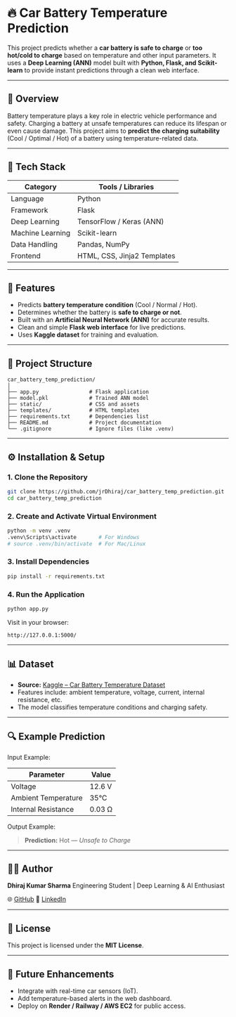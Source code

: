 # 🔥 Car Battery Temperature Prediction

This project predicts whether a **car battery is safe to charge** or **too hot/cold to charge** based on temperature and other input parameters.
It uses a **Deep Learning (ANN)** model built with **Python, Flask, and Scikit-learn** to provide instant predictions through a clean web interface.

---

## 🚗 Overview

Battery temperature plays a key role in electric vehicle performance and safety.
Charging a battery at unsafe temperatures can reduce its lifespan or even cause damage.
This project aims to **predict the charging suitability** (Cool / Optimal / Hot) of a battery using temperature-related data.

---

## 🧠 Tech Stack

| Category         | Tools / Libraries           |
| ---------------- | --------------------------- |
| Language         | Python                      |
| Framework        | Flask                       |
| Deep Learning    | TensorFlow / Keras (ANN)    |
| Machine Learning | Scikit-learn                |
| Data Handling    | Pandas, NumPy               |
| Frontend         | HTML, CSS, Jinja2 Templates |

---

## 🧩 Features

* Predicts **battery temperature condition** (Cool / Normal / Hot).
* Determines whether the battery is **safe to charge or not**.
* Built with an **Artificial Neural Network (ANN)** for accurate results.
* Clean and simple **Flask web interface** for live predictions.
* Uses **Kaggle dataset** for training and evaluation.

---

## 📂 Project Structure

```
car_battery_temp_prediction/
│
├── app.py                # Flask application
├── model.pkl             # Trained ANN model
├── static/               # CSS and assets
├── templates/            # HTML templates
├── requirements.txt      # Dependencies list
├── README.md             # Project documentation
└── .gitignore            # Ignore files (like .venv)
```

---

## ⚙️ Installation & Setup

### 1. Clone the Repository

```bash
git clone https://github.com/jrDhiraj/car_battery_temp_prediction.git
cd car_battery_temp_prediction
```

### 2. Create and Activate Virtual Environment

```bash
python -m venv .venv
.venv\Scripts\activate       # For Windows
# source .venv/bin/activate  # For Mac/Linux
```

### 3. Install Dependencies

```bash
pip install -r requirements.txt
```

### 4. Run the Application

```bash
python app.py
```

Visit in your browser:

```
http://127.0.0.1:5000/
```

---

## 📊 Dataset

* **Source:** [Kaggle – Car Battery Temperature Dataset](https://www.kaggle.com/)
* Features include: ambient temperature, voltage, current, internal resistance, etc.
* The model classifies temperature conditions and charging safety.

---

## 🔍 Example Prediction

Input Example:

| Parameter           | Value  |
| ------------------- | ------ |
| Voltage             | 12.6 V |
| Ambient Temperature | 35°C   |
| Internal Resistance | 0.03 Ω |

Output Example:

> **Prediction:** Hot — *Unsafe to Charge*

---

## 🧑‍💻 Author

**Dhiraj Kumar Sharma**
Engineering Student | Deep Learning & AI Enthusiast

🌐 [GitHub](https://github.com/jrDhiraj)
💼 [LinkedIn](https://www.linkedin.com/in/dhiraj-kumar-sharma-9054a5243/)

---

## 📜 License

This project is licensed under the **MIT License**.

---

## 🚀 Future Enhancements

* Integrate with real-time car sensors (IoT).
* Add temperature-based alerts in the web dashboard.
* Deploy on **Render / Railway / AWS EC2** for public access.
